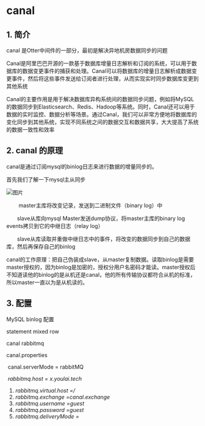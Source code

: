 # canal

## 1. 简介

canal 是Otter中间件的一部分，最初是解决异地机房数据同步的问题

Canal是阿里巴巴开源的一款基于数据库增量日志解析和订阅的系统，可以用于数据库的数据变更事件的捕获和处理。Canal可以将数据库的增量日志解析成数据变更事件，然后将这些事件发送给订阅者进行处理，从而实现实时同步数据库变更到其他系统

Canal的主要作用是用于解决数据库异构系统间的数据同步问题，例如将MySQL的数据同步到Elasticsearch、Redis、Hadoop等系统。同时，Canal还可以用于数据的实时监控、数据分析等场景。通过Canal，我们可以非常方便地将数据库的变化同步到其他系统，实现不同系统之间的数据交互和数据共享，大大提高了系统的数据一致性和效率

## 2. canal 的原理

canal是通过订阅mysql的binlog日志来进行数据的增量同步的。

首先我们了解一下mysql主从同步

![图片](https://mmbiz.qpic.cn/mmbiz_png/ia0pJaQvibib5TYO610g6jIgFh8G6vvGSvNKWVibicibCIGibeJvJAIarSVWBVcz7e2zmTtZMjFJT7LIOr1hliaibvnicdhA/640?wx_fmt=png&wxfrom=5&wx_lazy=1&wx_co=1)

   master主库将改变记录，发送到二进制文件（binary log）中

  slave从库向mysql Master发送dump协议，将master主库的binary log events拷贝到它的中继日志（relay log）

  slave从库读取并重做中继日志中的事件，将改变的数据同步到自己的数据库，然后再保存自己的binlog

canal的工作原理：把自己伪装成slave，从master复制数据。读取binlog是需要master授权的，因为binlog是加密的，授权分用户名密码才能读。master授权后不知道读他的binlog的是从机还是canal，他的所有传输协议都符合从机的标准，所以master一直以为是从机读的。

## 3. 配置

MySQL binlog 配置

statement mixed row





canal rabbitmq

canal.properties

​	canal.serverMode = rabbitMQ

​	*rabbitmq.host = x.youlai.tech*

1. *rabbitmq.virtual.host =/*
2. *rabbitmq.exchange =canal.exchange*
3. *rabbitmq.username =guest*
4. *rabbitmq.password =guest*
5. *rabbitmq.deliveryMode =*

​	

